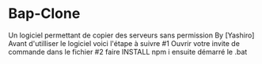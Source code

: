 # Bap-Clone
Un logiciel permettant de copier des serveurs sans permission By [Yashiro]
Avant d'utilliser le logiciel voici l'étape à suivre
#1 Ouvrir votre invite de commande dans le fichier
#2 faire INSTALL npm i
ensuite démarré le .bat
